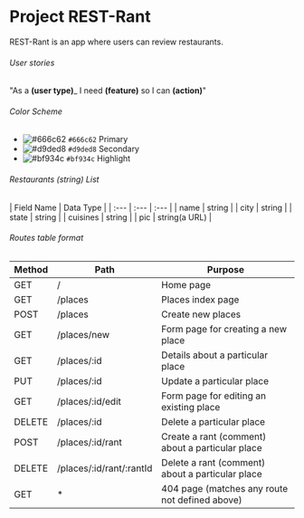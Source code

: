 # Project REST-Rant

REST-Rant is an app where users can review restaurants.

###### User stories
"As a ____(user type)_____ I need ____(feature)____ so I can ____(action)____"

###### Color Scheme
- ![#666c62](https://placehold.co/15x15/666c62/666c62.png) `#666c62` Primary 
- ![#d9ded8](https://placehold.co/15x15/d9ded8/d9ded8.png) `#d9ded8` Secondary
- ![#bf934c](https://placehold.co/15x15/bf934c/bf934c.png) `#bf934c` Highlight

###### Restaurants (string) List 
| Field Name | Data Type |
| :--- | :--- | :--- |
| name | string | 
| city | string |
| state | string |
| cuisines | string |
| pic | string(a URL) |

###### Routes table format
| Method | Path | Purpose |
| --- | --- | --- |
| GET | / | Home page |
| GET | /places | Places index page |
| POST | /places | Create new places |
| GET |  /places/new | Form page for creating a new place |
| GET | /places/:id | Details about a particular place |
| PUT | /places/:id | Update a particular place |
| GET |  /places/:id/edit | Form page for editing an existing place |
 DELETE | /places/:id | Delete a particular place |
| POST | /places/:id/rant | Create a rant (comment) about a particular place |
| DELETE | /places/:id/rant/:rantId | Delete a rant (comment) about a particular place |
| GET | * | 404 page (matches any route not defined above)|

